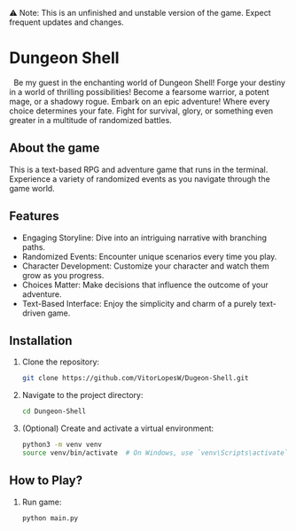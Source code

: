 ⚠️ Note: This is an unfinished and unstable version of the game. Expect frequent updates and changes.

# Dungeon Shell

<p >
&nbsp; Be my guest in the enchanting world of Dungeon Shell! Forge your destiny in a world of thrilling possibilities!  Become a fearsome warrior, a potent mage, or a shadowy rogue. Embark on an epic adventure! Where every choice determines your fate. Fight for survival, glory, or something even greater in a multitude of randomized battles.
</p>

## About the game

This is a text-based RPG and adventure game that runs in the terminal. Experience a variety of randomized events as you navigate through the game world.

## Features

- Engaging Storyline: Dive into an intriguing narrative with branching paths.
- Randomized Events: Encounter unique scenarios every time you play.
- Character Development: Customize your character and watch them grow as you progress.
- Choices Matter: Make decisions that influence the outcome of your adventure.
- Text-Based Interface: Enjoy the simplicity and charm of a purely text-driven game.

## Installation
1. Clone the repository:
    ```bash
    git clone https://github.com/VitorLopesW/Dugeon-Shell.git
    ```
2. Navigate to the project directory:
    ```bash
    cd Dungeon-Shell
    ```
3. (Optional) Create and activate a virtual environment:
    ```bash
    python3 -m venv venv
    source venv/bin/activate  # On Windows, use `venv\Scripts\activate`
    ```
## How to Play?

1. Run game:
    ```bash
    python main.py
    ```
